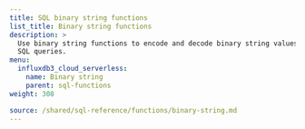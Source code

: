 ```yaml
---
title: SQL binary string functions
list_title: Binary string functions
description: >
  Use binary string functions to encode and decode binary string values in
  SQL queries.
menu:
  influxdb3_cloud_serverless:
    name: Binary string
    parent: sql-functions    
weight: 308

source: /shared/sql-reference/functions/binary-string.md
---
```


<!-- 
The content of this page is at
// SOURCE /content/shared/sql-reference/functions/binary-string.md
-->
